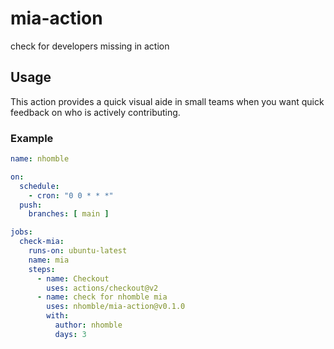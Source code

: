 # mia-action
check for developers missing in action

## Usage
This action provides a quick visual aide in small teams when you want quick feedback on who is actively contributing.

### Example
```yml
name: nhomble

on:
  schedule:
    - cron: "0 0 * * *"
  push:
    branches: [ main ]

jobs:
  check-mia:
    runs-on: ubuntu-latest
    name: mia
    steps:
      - name: Checkout
        uses: actions/checkout@v2
      - name: check for nhomble mia
        uses: nhomble/mia-action@v0.1.0
        with:
          author: nhomble
          days: 3
```
